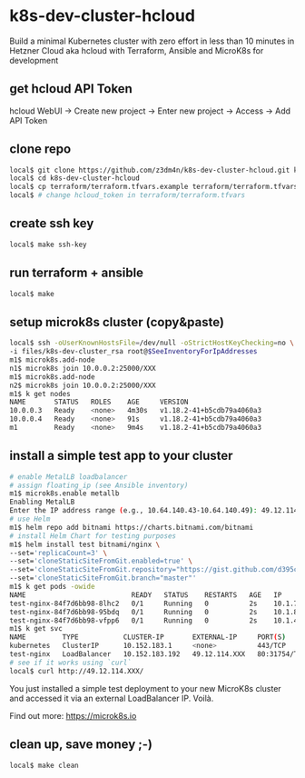# k8s-dev-cluster-hcloud

Build a minimal Kubernetes cluster with zero effort in less than 10 minutes in
Hetzner Cloud aka hcloud with Terraform, Ansible and MicroK8s for development

## get hcloud API Token

hcloud WebUI -> Create new project -> Enter new project -> Access -> Add API Token

## clone repo

```bash
local$ git clone https://github.com/z3dm4n/k8s-dev-cluster-hcloud.git k8s-dev-cluster-hcloud
local$ cd k8s-dev-cluster-hcloud
local$ cp terraform/terraform.tfvars.example terraform/terraform.tfvars
local$ # change hcloud_token in terraform/terraform.tfvars
```

## create ssh key

```bash
local$ make ssh-key
```

## run terraform + ansible

```bash
local$ make
```

## setup microk8s cluster (copy&paste)

```bash
local$ ssh -oUserKnownHostsFile=/dev/null -oStrictHostKeyChecking=no \
-i files/k8s-dev-cluster_rsa root@$SeeInventoryForIpAddresses
m1$ microk8s.add-node
n1$ microk8s join 10.0.0.2:25000/XXX
m1$ microk8s.add-node
n2$ microk8s join 10.0.0.2:25000/XXX
m1$ k get nodes
NAME       STATUS   ROLES    AGE     VERSION
10.0.0.3   Ready    <none>   4m30s   v1.18.2-41+b5cdb79a4060a3
10.0.0.4   Ready    <none>   91s     v1.18.2-41+b5cdb79a4060a3
m1         Ready    <none>   9m4s    v1.18.2-41+b5cdb79a4060a3
```

## install a simple test app to your cluster

```bash
# enable MetalLB loadbalancer
# assign floating_ip (see Ansible inventory)
m1$ microk8s.enable metallb
Enabling MetalLB
Enter the IP address range (e.g., 10.64.140.43-10.64.140.49): 49.12.114.XXX-49.12.114.XXX
# use Helm
m1$ helm repo add bitnami https://charts.bitnami.com/bitnami
# install Helm Chart for testing purposes
m1$ helm install test bitnami/nginx \
--set='replicaCount=3' \
--set='cloneStaticSiteFromGit.enabled=true' \
--set='cloneStaticSiteFromGit.repository="https://gist.github.com/d395ce9d32321b57e5844dcdcfc0acb7.git"' \
--set='cloneStaticSiteFromGit.branch="master"'
m1$ k get pods -owide
NAME                          READY   STATUS    RESTARTS   AGE   IP          NODE       NOMINATED NODE   READINESS GATES
test-nginx-84f7d6bb98-8lhc2   0/1     Running   0          2s    10.1.70.7   10.0.0.4   <none>           <none>
test-nginx-84f7d6bb98-95bdq   0/1     Running   0          2s    10.1.87.6   m1         <none>           <none>
test-nginx-84f7d6bb98-vfpp6   0/1     Running   0          2s    10.1.44.7   10.0.0.3   <none>           <none>
m1$ k get svc
NAME         TYPE           CLUSTER-IP       EXTERNAL-IP     PORT(S)                      AGE
kubernetes   ClusterIP      10.152.183.1     <none>          443/TCP                      67m
test-nginx   LoadBalancer   10.152.183.192   49.12.114.XXX   80:31754/TCP,443:32723/TCP   16m
# see if it works using `curl`
local$ curl http://49.12.114.XXX/
```

You just installed a simple test deployment to your new MicroK8s cluster and
accessed it via an external LoadBalancer IP. Voilà.

Find out more: https://microk8s.io

## clean up, save money ;-)

```bash
local$ make clean
```
